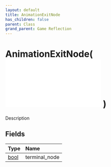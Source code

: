 ```yaml
---
layout: default
title: AnimationExitNode
has_children: false
parent: Class
grand_parent: Game Reflection
---
```

# AnimationExitNode( ![ AnimationStateNode ](/game-reflection/classes/animation_state_node.md) )
Description 

## Fields
| Type | Name |
|:-------------|:--------------|
| [bool](/game-reflection/components/bool.md) | terminal_node |
